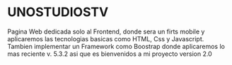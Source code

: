 # UNOSTUDIOSTV
Pagina Web dedicada solo al Frontend, donde sera un firts mobile y  aplicaremos las tecnologias basicas como HTML, Css y  Javascript. Tambien implementar un Framework como Boostrap donde aplicaremos lo mas reciente v. 5.3.2  asi que es bienvenidos a mi proyecto version 2.0 
